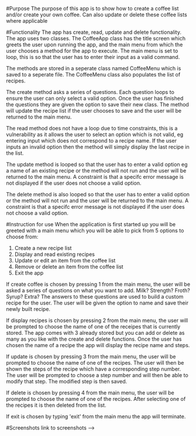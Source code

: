 #Purpose
The purpose of this app is to show how to create a coffee list and/or create your own coffee. Can also update or delete these coffee lists where applicable


#Functionality
The app has create, read, update and delete functionality. The app uses two classes. The CoffeeApp class has the title screen which greets the user upon running the app, and the main menu from which the user chooses a method for the app to execute. The main menu is set to loop, this is so that the user has to enter their input as a valid command.


The methods are stored in a seperate class named CoffeeMenu which is saved to a seperate file. The CoffeeMenu class also populates the list of recipes.


The create method asks a series of questions. Each question loops to ensure the user can only select a valid option. Once the user has finished the questions they are given the option to save their new class. The method will update the recipe list if the user chooses to save and the user will be returned to the main menu.


The read method does not have a loop due to time constraints, this is a vulnerability as it allows the user to select an option which is not valid, eg entering input which does not correspond to a recipe name. If the user inputs an invalid option then the method will simply display the last recipe in the list.


The update method is looped so that the user has to enter a valid option eg a name of an existing recipe or the method will not run and the user will be returned to the main menu. A constraint is that a specifc error message is not displayed if the user does not choose a valid option.


The delete method is also looped so that the user has to enter a valid option or the method will not run and the user will be returned to the main menu. A constraint is that a specifc error message is not displayed if the user does not choose a valid option.



#Instruction for use
When the application is first started up you will be greeted with a main menu which you will be able to pick from 5 options to choose from:


1. Create a new recipe list
2. Display and read existing recipes
3. Update or edit an item from the coffee list
4. Remove or delete an item from the coffee list
5. Exit the app


If create coffee is chosen by pressing 1 from the main menu, the user will be asked a series of questions on what you want to add. Milk? Strength? Froth? Syrup? Extra? The answers to these questions are used to build a custom recipe for the user. The user will be given the option to name and save their newly built recipe.


If display recipes is chosen by pressing 2 from the main menu, the user will be prompted to choose the name of one of the receipes that is currently stored. The app comes with 3 already stored but you can add or delete as many as you like with the create and delete functions. Once the user has chosen the name of a recipe the app will display the recipe name and steps.


If update is chosen by pressing 3 from the main menu, the user will be prompted to choose the name of one of the recipes. The user will then be shown the steps of the recipe which have a corresponding step number. The user will be prompted to choose a step number and will then be able to modify that step. The modified step is then saved.


If delete is chosen by pressing 4 from the main menu, the user will be prompted to choose the name of one of the recipes. After selecting one of the recipes it is then deleted from the list.


If exit is chosen by typing 'exit' from the main menu the app will terminate.


#Screenshots
link to screenshots --> 
